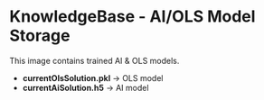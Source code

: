 # KnowledgeBase - AI/OLS Model Storage
This image contains trained AI & OLS models.
- **currentOlsSolution.pkl** → OLS model
- **currentAiSolution.h5** → AI model
